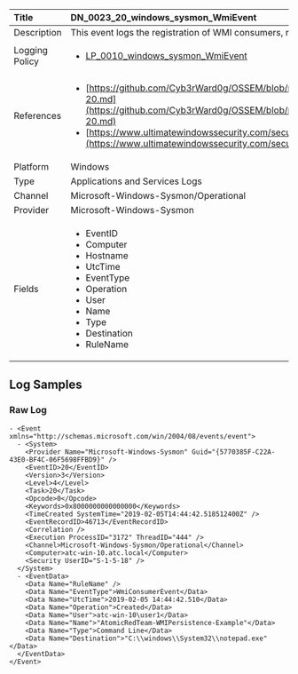 | Title          | DN_0023_20_windows_sysmon_WmiEvent       |
|:---------------|:------------------|
| Description    | This event logs the registration of WMI consumers, recording the consumer  name, log, and destination |
| Logging Policy | <ul><li>[LP_0010_windows_sysmon_WmiEvent](../Logging_Policies/LP_0010_windows_sysmon_WmiEvent.md)</li></ul> |
| References     | <ul><li>[https://github.com/Cyb3rWard0g/OSSEM/blob/master/data_dictionaries/windows/sysmon/event-20.md](https://github.com/Cyb3rWard0g/OSSEM/blob/master/data_dictionaries/windows/sysmon/event-20.md)</li><li>[https://www.ultimatewindowssecurity.com/securitylog/encyclopedia/event.aspx?eventid=90020](https://www.ultimatewindowssecurity.com/securitylog/encyclopedia/event.aspx?eventid=90020)</li></ul> |
| Platform       | Windows    |
| Type           | Applications and Services Logs        |
| Channel        | Microsoft-Windows-Sysmon/Operational     |
| Provider       | Microsoft-Windows-Sysmon    |
| Fields         | <ul><li>EventID</li><li>Computer</li><li>Hostname</li><li>UtcTime</li><li>EventType</li><li>Operation</li><li>User</li><li>Name</li><li>Type</li><li>Destination</li><li>RuleName</li></ul> |


## Log Samples

### Raw Log

```
- <Event xmlns="http://schemas.microsoft.com/win/2004/08/events/event">
  - <System>
    <Provider Name="Microsoft-Windows-Sysmon" Guid="{5770385F-C22A-43E0-BF4C-06F5698FFBD9}" /> 
    <EventID>20</EventID> 
    <Version>3</Version> 
    <Level>4</Level> 
    <Task>20</Task> 
    <Opcode>0</Opcode> 
    <Keywords>0x8000000000000000</Keywords> 
    <TimeCreated SystemTime="2019-02-05T14:44:42.518512400Z" /> 
    <EventRecordID>46713</EventRecordID> 
    <Correlation /> 
    <Execution ProcessID="3172" ThreadID="444" /> 
    <Channel>Microsoft-Windows-Sysmon/Operational</Channel> 
    <Computer>atc-win-10.atc.local</Computer> 
    <Security UserID="S-1-5-18" /> 
  </System>
  - <EventData>
    <Data Name="RuleName" /> 
    <Data Name="EventType">WmiConsumerEvent</Data> 
    <Data Name="UtcTime">2019-02-05 14:44:42.510</Data> 
    <Data Name="Operation">Created</Data> 
    <Data Name="User">atc-win-10\user1</Data> 
    <Data Name="Name">"AtomicRedTeam-WMIPersistence-Example"</Data> 
    <Data Name="Type">Command Line</Data> 
    <Data Name="Destination">"C:\\windows\\System32\\notepad.exe"</Data> 
  </EventData>
</Event>

```




